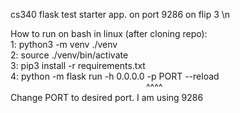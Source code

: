 cs340 flask test starter app. on port 9286 on flip 3 \n

How to run on bash in linux (after cloning repo): <br />
1: python3 -m venv ./venv <br />
2: source ./venv/bin/activate <br />
3: pip3 install -r requirements.txt <br />
4: python -m flask run -h 0.0.0.0 -p PORT --reload <br />
&ensp;&ensp;&ensp;&ensp;&ensp;&ensp;&ensp;&ensp;&ensp;&ensp;&ensp;&ensp;&ensp;&ensp;&ensp;&ensp;&ensp;&ensp;&ensp;&ensp;&ensp;&ensp;&ensp;&ensp;&ensp;&ensp;&ensp;&ensp;&ensp;&ensp;&ensp;^^^^ <br />
Change PORT to desired port. I am using 9286
